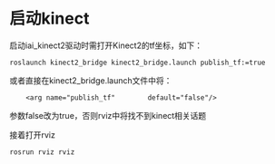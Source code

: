 # 启动kinect

启动iai_kinect2驱动时需打开Kinect2的tf坐标，如下：

    roslaunch kinect2_bridge kinect2_bridge.launch publish_tf:=true

或者直接在kinect2_bridge.launch文件中将：

		<arg name="publish_tf"        default="false"/>

参数false改为true，否则rviz中将找不到kinect相关话题


接着打开rviz

	rosrun rviz rviz
